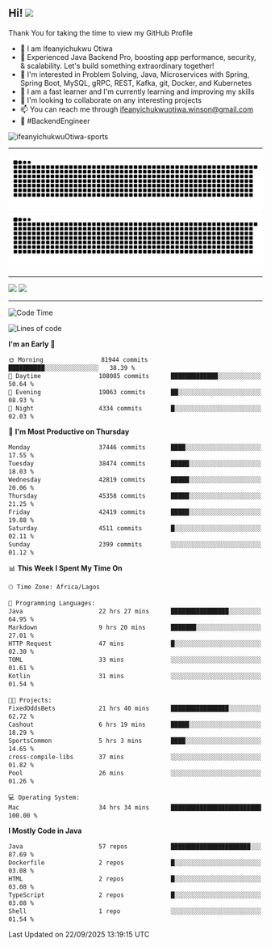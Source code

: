 <!-- BLOG-POST-LIST:START --><!-- BLOG-POST-LIST:END -->

## Hi! <img src="https://media.giphy.com/media/hvRJCLFzcasrR4ia7z/giphy.gif" width="4%"> 

Thank You for taking the time to view my GitHub Profile

- 👋 I am Ifeanyichukwu Otiwa
- 🚀 Experienced Java Backend Pro, boosting app performance, security, & scalability. Let's build something extraordinary together!
- 👀 I'm interested in Problem Solving, Java, Microservices with Spring, Spring Boot, MySQL, gRPC, REST, Kafka, git, Docker, and Kubernetes
- 🌱 I am a fast learner and I'm currently learning and improving my skills
- 💞️ I'm looking to collaborate on any interesting projects
- 📫 You can reach me through ifeanyichukwuotiwa.winson@gmail.com
- 🚀 #BackendEngineer

<p align="left" marginTop="10px"> <img src="https://komarev.com/ghpvc/?username=ifeanyichukwuOtiwa-sports&label=Profile%20views&color=0e75b6&style=for-the-badge" alt="ifeanyichukwuOtiwa-sports" /> </p>

***

<!--🐍📈SNAKEGRAPH / 🌐WEBSITE: https://github.com/Platane/snk -->
![github contribution grid snake animation](https://raw.githubusercontent.com/ifeanyichukwuOtiwa-sports/ifeanyichukwuOtiwa-sports/output/github-contribution-grid-snake-dark.svg#gh-dark-mode-only)![github contribution grid snake animation](https://raw.githubusercontent.com/ifeanyichukwuOtiwa-sports/ifeanyichukwuOtiwa-sports/output/github-contribution-grid-snake.svg#gh-light-mode-only)

***

<p float="left">
  <img float="left" src="https://github-readme-stats.vercel.app/api?username=ifeanyichukwuOtiwa-sports&count_private=true&include_all_commits=true&theme=react&show_icons=true" />
  <img float="right" src="https://github-readme-stats.vercel.app/api/top-langs/?username=ifeanyichukwuOtiwa-sports&layout=compact&show_icons=true&theme=react" /> 
</p>

***



<!--START_SECTION:waka-->
![Code Time](http://img.shields.io/badge/Code%20Time-4%2C238%20hrs%2027%20mins-blue)

![Lines of code](https://img.shields.io/badge/From%20Hello%20World%20I%27ve%20Written-60.6%20million%20lines%20of%20code-blue)

**I'm an Early 🐤** 

```text
🌞 Morning                81944 commits       ██████████░░░░░░░░░░░░░░░   38.39 % 
🌆 Daytime                108085 commits      █████████████░░░░░░░░░░░░   50.64 % 
🌃 Evening                19063 commits       ██░░░░░░░░░░░░░░░░░░░░░░░   08.93 % 
🌙 Night                  4334 commits        █░░░░░░░░░░░░░░░░░░░░░░░░   02.03 % 
```
📅 **I'm Most Productive on Thursday** 

```text
Monday                   37446 commits       ████░░░░░░░░░░░░░░░░░░░░░   17.55 % 
Tuesday                  38474 commits       █████░░░░░░░░░░░░░░░░░░░░   18.03 % 
Wednesday                42819 commits       █████░░░░░░░░░░░░░░░░░░░░   20.06 % 
Thursday                 45358 commits       █████░░░░░░░░░░░░░░░░░░░░   21.25 % 
Friday                   42419 commits       █████░░░░░░░░░░░░░░░░░░░░   19.88 % 
Saturday                 4511 commits        █░░░░░░░░░░░░░░░░░░░░░░░░   02.11 % 
Sunday                   2399 commits        ░░░░░░░░░░░░░░░░░░░░░░░░░   01.12 % 
```


📊 **This Week I Spent My Time On** 

```text
🕑︎ Time Zone: Africa/Lagos

💬 Programming Languages: 
Java                     22 hrs 27 mins      ████████████████░░░░░░░░░   64.95 % 
Markdown                 9 hrs 20 mins       ███████░░░░░░░░░░░░░░░░░░   27.01 % 
HTTP Request             47 mins             █░░░░░░░░░░░░░░░░░░░░░░░░   02.30 % 
TOML                     33 mins             ░░░░░░░░░░░░░░░░░░░░░░░░░   01.61 % 
Kotlin                   31 mins             ░░░░░░░░░░░░░░░░░░░░░░░░░   01.54 % 

🐱‍💻 Projects: 
FixedOddsBets            21 hrs 40 mins      ████████████████░░░░░░░░░   62.72 % 
Cashout                  6 hrs 19 mins       █████░░░░░░░░░░░░░░░░░░░░   18.29 % 
SportsCommon             5 hrs 3 mins        ████░░░░░░░░░░░░░░░░░░░░░   14.65 % 
cross-compile-libs       37 mins             ░░░░░░░░░░░░░░░░░░░░░░░░░   01.82 % 
Pool                     26 mins             ░░░░░░░░░░░░░░░░░░░░░░░░░   01.26 % 

💻 Operating System: 
Mac                      34 hrs 34 mins      █████████████████████████   100.00 % 
```

**I Mostly Code in Java** 

```text
Java                     57 repos            ██████████████████████░░░   87.69 % 
Dockerfile               2 repos             █░░░░░░░░░░░░░░░░░░░░░░░░   03.08 % 
HTML                     2 repos             █░░░░░░░░░░░░░░░░░░░░░░░░   03.08 % 
TypeScript               2 repos             █░░░░░░░░░░░░░░░░░░░░░░░░   03.08 % 
Shell                    1 repo              ░░░░░░░░░░░░░░░░░░░░░░░░░   01.54 % 
```




 Last Updated on 22/09/2025 13:19:15 UTC
<!--END_SECTION:waka-->

<!--
<p align="center">
![trophy](https://github-profile-trophy.vercel.app/?username=ifeanyichukwuOtiwa-sports&theme=onedark) (https://github.com/ryo-ma/github-profile-trophy)
</p>
-->

<!---
ifeanyi-otiwa/ifeanyi-otiwa is a ✨ special ✨ repository because its `README.md` (this file) appears on your GitHub profile.
You can click the Preview link to take a look at your changes.
--->
